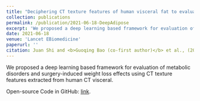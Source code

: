 ```yaml
---
title: "Deciphering CT texture features of human visceral fat to evaluate metabolic disorders and surgery-induced weight loss effects"
collection: publications
permalink: /publication/2021-06-18-DeepAdipose
excerpt: 'We proposed a deep learning based framework for evaluation of metabolic disorders and surgery-induced weight loss effects using CT texture features extracted from human CT visceral. Code: https://github.com/guoqingbao/DeepAdipose.'
date: 2021-06-18
venue: 'Lancet EBiomedicine'
paperurl: ''
citation: Juan Shi and <b>Guoqing Bao (co-first author)</b> et al., (2021). &quot;Deciphering CT texture features of human visceral fat to evaluate metabolic disorders and surgery-induced weight loss effects&quot; <i>Lancet EBiomedicine</i>, vol. 69, p. 103471, 2021, doi: 10.1016/j.ebiom.2021.103471.
---
```

We proposed a deep learning based framework for evaluation of metabolic disorders and surgery-induced weight loss effects using CT texture features extracted from human CT visceral.


Open-source Code in GitHub: [link](https://github.com/guoqingbao/DeepAdipose).

